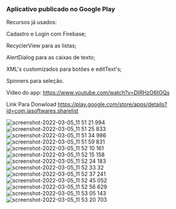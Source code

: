 ### Aplicativo publicado no Google Play




Recursos já usados:

Cadastro e Login com Firebase;

RecyclerView para as listas;

AlertDialog para as caixas de texto;

XML's customizados para botões e editText's;

Spinners para seleção.

Vídeo do app:
https://www.youtube.com/watch?v=DIRHzO6tOQs

Link Para Donwload
https://play.google.com/store/apps/details?id=com.iasoftwares.sharelist


![screenshot-2022-03-05_11 51 21 994](https://user-images.githubusercontent.com/47503233/156888608-617031a2-1eb7-4d2b-b3fb-ef5c2750ef4e.png)
![screenshot-2022-03-05_11 51 25 833](https://user-images.githubusercontent.com/47503233/156888609-50946081-7fc6-4280-b42d-2f1729e4c447.png)
![screenshot-2022-03-05_11 51 34 986](https://user-images.githubusercontent.com/47503233/156888611-b00c53ab-beae-4c3b-b9ab-e60e132aa198.png)
![screenshot-2022-03-05_11 51 59 831](https://user-images.githubusercontent.com/47503233/156888612-848cce31-d254-40e1-b195-aa167055ac2b.png)
![screenshot-2022-03-05_11 52 10 161](https://user-images.githubusercontent.com/47503233/156888613-ea936791-e801-4d8b-9890-de9985e0188b.png)
![screenshot-2022-03-05_11 52 15 158](https://user-images.githubusercontent.com/47503233/156888614-b53086bd-63d4-4518-a1fe-b9534b6a5be8.png)
![screenshot-2022-03-05_11 52 24 183](https://user-images.githubusercontent.com/47503233/156888615-f3f0835f-c7f4-4073-a8ed-82ba6102848b.png)
![screenshot-2022-03-05_11 52 33 32](https://user-images.githubusercontent.com/47503233/156888616-e6c496e6-f397-47c5-b91d-311f21a03477.png)
![screenshot-2022-03-05_11 52 37 241](https://user-images.githubusercontent.com/47503233/156888617-2ae84822-4fde-48e0-8873-a3e44b39add7.png)
![screenshot-2022-03-05_11 52 45 052](https://user-images.githubusercontent.com/47503233/156888618-399bf38e-0b84-4be8-af67-9f4050102258.png)
![screenshot-2022-03-05_11 52 56 629](https://user-images.githubusercontent.com/47503233/156888619-96aef6bc-3d93-46a2-8504-adad6c3c875c.png)
![screenshot-2022-03-05_11 53 05 143](https://user-images.githubusercontent.com/47503233/156888620-6085a002-1201-40ae-8ef3-805b3242853c.png)
![screenshot-2022-03-05_11 53 20 703](https://user-images.githubusercontent.com/47503233/156888621-039bae3c-a444-4ed6-866b-6ed71b5261e7.png)
